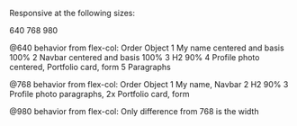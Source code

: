 Responsive at the following sizes:

640 768 980

@640 behavior from flex-col:
Order   Object
1       My name centered and basis 100%
2       Navbar centered and basis 100%
3       H2 90%
4       Profile photo centered, Portfolio card, form
5       Paragraphs 

@768 behavior from flex-col:
Order   Object
1       My name, Navbar
2       H2 90%
3       Profile photo paragraphs, 2x Portfolio card, form

@980 behavior from flex-col:
Only difference from 768 is the width